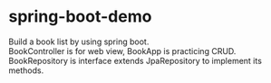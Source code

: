 # spring-boot-demo
Build a book list by using spring boot.  
BookController is for web view, BookApp is practicing CRUD.  
BookRepository is interface extends JpaRepository to implement its methods.  
